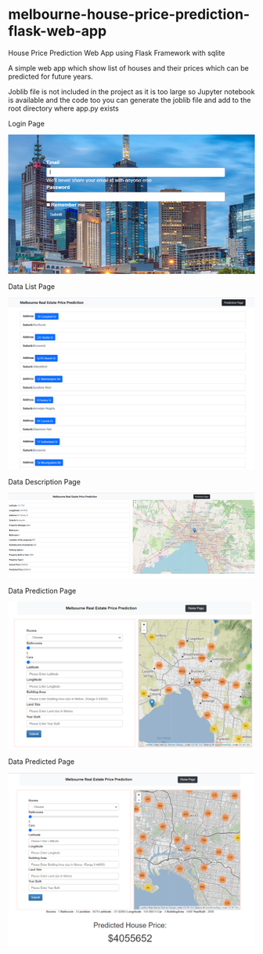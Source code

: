 # melbourne-house-price-prediction-flask-web-app
House Price Prediction Web App using Flask Framework with sqlite

A simple web app which show list of houses and their prices which can be predicted for future years.


Joblib file is not included in the project as it is too large so Jupyter notebook is available and the code too you can generate the joblib file and add to the root directory where app.py exists 



Login Page

![image](https://github.com/BhavyaShukla/melbourne-house-price-prediction-flask-web-app/blob/main/Screenshots/login.PNG)

Data List Page

![image](https://github.com/BhavyaShukla/melbourne-house-price-prediction-flask-web-app/blob/main/Screenshots/List%20of%20data.PNG)

Data Description Page

![image](https://github.com/BhavyaShukla/melbourne-house-price-prediction-flask-web-app/blob/main/Screenshots/Data%20Description.PNG)

Data Prediction Page

![image](https://github.com/BhavyaShukla/melbourne-house-price-prediction-flask-web-app/blob/main/Screenshots/Price%20prediction%20page.PNG)

Data Predicted Page

![image](https://github.com/BhavyaShukla/melbourne-house-price-prediction-flask-web-app/blob/main/Screenshots/PredictedPrice.PNG)
